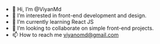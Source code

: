 - 👋 Hi, I’m @ViyanMd
- 👀 I’m interested in front-end development and design.
- 🌱 I’m currently learning React JS
- 💞️ I’m looking to collaborate on simple front-end projects.
- 📫 How to reach me viyanomd@gmail.com

<!---
ViyanMd/ViyanMd is a ✨ special ✨ repository because its `README.md` (this file) appears on your GitHub profile.
You can click the Preview link to take a look at your changes.
--->
